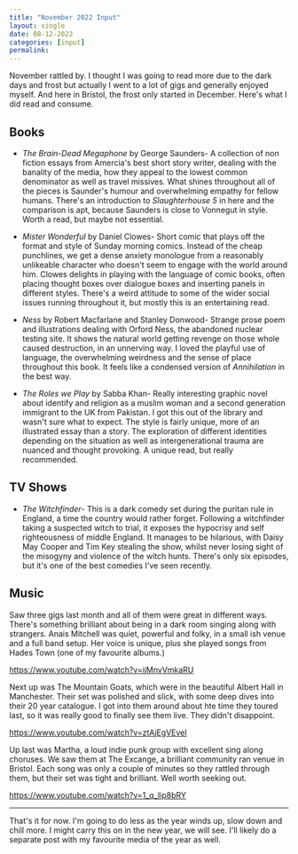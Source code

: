 ```yaml
---
title: "November 2022 Input"
layout: single
date: 08-12-2022
categories: [input]
permalink:
---
```


November rattled by. I thought I was going to read more due to the dark days and frost but actually I went to a lot of gigs and generally enjoyed myself. And here in Bristol, the frost only started in December. Here's what I did read and consume. 

## Books

- *The Brain-Dead Megaphone* by George Saunders-  A collection of non fiction essays from Amercia's best short story writer, dealing with the banality of the media, how they appeal to the lowest common denominator as well as travel missives. What shines throughout all of the pieces is Saunder's humour and overwhelming empathy for fellow humans. There's an introduction to *Slaughterhouse 5* in here and the comparison is apt, because Saunders is close to Vonnegut in style. Worth a read, but maybe not essential. 

- *Mister Wonderful* by Daniel Clowes- Short comic that plays off the format and style of Sunday morning comics. Instead of the cheap punchlines, we get a dense anxiety monologue from a reasonably unlikeable character who doesn't seem to engage with the world around him. Clowes delights in playing with the language of comic books, often placing thought boxes over dialogue boxes and inserting panels in different styles. There's a weird attitude to some of the wider social issues running throughout it, but mostly this is an entertaining read. 

- *Ness* by Robert Macfarlane and Stanley Donwood- Strange prose poem and illustrations dealing with Orford Ness, the abandoned nuclear testing site. It shows the natural world getting revenge on those whole caused destruction, in an unnerving way.  I loved the playful use of language, the overwhelming weirdness and the sense of place throughout this book.  It feels like a condensed version of *Annihilation* in the best way. 

- *The Roles we Play* by Sabba Khan- Really interesting graphic novel about identify and religion as a muslim woman and a second generation immigrant to the UK from Pakistan. I got this out of the library and wasn't sure what to expect. The style is fairly unique, more of an illustrated essay than a story. The exploration of different identities depending on the situation as well as intergenerational trauma are nuanced and thought provoking. A unique read, but really recommended.

## TV Shows

- *The Witchfinder*- This is a dark comedy set during the puritan rule in England, a time the country would rather forget. Following a witchfinder taking a suspected witch to trial, it exposes the hypocrisy and self righteousness of middle England. It manages to be hilarious, with Daisy May Cooper and Tim Key stealing the show, whilst never losing sight of the misogyny and violence of the witch hunts. There's only six episodes, but it's one of the best comedies I've seen recently. 

## Music

Saw three gigs last month and all of them were great in different ways.  There's something brilliant about being in a dark room singing along with strangers. Anais Mitchell was quiet, powerful and folky, in a small ish venue and a full band setup. Her voice is unique, plus she played songs from Hades Town (one of my favourite albums.)

https://www.youtube.com/watch?v=ijMnvVmkaRU

Next up was The Mountain Goats, which were in the beautiful Albert Hall in Manchester. Their set was polished and slick, with some deep dives into their 20 year catalogue. I got into them around about hte time they toured last, so it was really good to finally see them live. They didn't disappoint.

https://www.youtube.com/watch?v=ztAjEgVEveI

Up last was Martha, a loud indie punk group with excellent sing along choruses. We saw them at The Excange, a brilliant community ran venue in Bristol. Each song was only a couple of minutes so they rattled through them, but their set was tight and brilliant. Well worth seeking out.

https://www.youtube.com/watch?v=1_q_Iip8bRY

---

That's it for now. I'm going to do less as the year winds up, slow down and chill more. I might carry this on in the new year, we will see. I'll likely do a separate post with my favourite media of the year as well.
